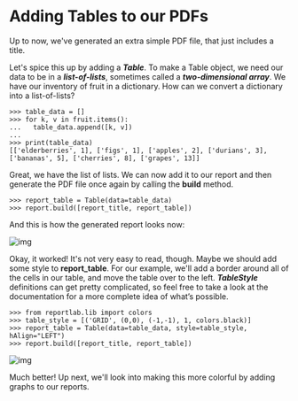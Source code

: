 # Adding Tables to our PDFs

Up to now, we've generated an extra simple PDF file, that just includes a title.

Let's spice this up by adding a ***Table***. To make a Table object, we need our data to be in a ***list-of-lists***,
sometimes called a ***two-dimensional array***. We have our inventory of fruit in a dictionary. How can we convert a
dictionary into a list-of-lists?

```
>>> table_data = []
>>> for k, v in fruit.items():
...   table_data.append([k, v])
...
>>> print(table_data)
[['elderberries', 1], ['figs', 1], ['apples', 2], ['durians', 3], ['bananas', 5], ['cherries', 8], ['grapes', 13]]
```

Great, we have the list of lists. We can now add it to our report and then generate the PDF file once again by calling
the **build** method.

```
>>> report_table = Table(data=table_data)
>>> report.build([report_title, report_table])
```

And this is how the generated report looks now:

![img](https://d3c33hcgiwev3.cloudfront.net/imageAssetProxy.v1/dDC4EkhjRs2wuBJIYybNYg_819760c210201ef87129ffcb56d26626_pasted-image-0-1-.png?expiry=1597276800000&hmac=qzvXFZrDSozHPHX2cTJa5Bi2-dWGOzmZBFQtSbZKgPA)

Okay, it worked! It's not very easy to read, though. Maybe we should add some style to **report_table**. For our
example, we'll add a border around all of the cells in our table, and move the table over to the left. ***TableStyle***
definitions can get pretty complicated, so feel free to take a look at the documentation for a more complete idea of
what’s possible.

```
>>> from reportlab.lib import colors
>>> table_style = [('GRID', (0,0), (-1,-1), 1, colors.black)]
>>> report_table = Table(data=table_data, style=table_style, hAlign="LEFT")
>>> report.build([report_title, report_table])
```

![img](https://d3c33hcgiwev3.cloudfront.net/imageAssetProxy.v1/mEW73N03StaFu9zdN5rWYw_e6a691a4ab0b80af644ec2ba5890c8ba_pasted-image-0-2-.png?expiry=1597276800000&hmac=m3_u3zWk_RbYY9N7FHfEZnLP9O7X2KejizJpBUu1dwA)

Much better! Up next, we'll look into making this more colorful by adding graphs to our reports.